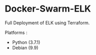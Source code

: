 # Docker-Swarm-ELK
Full Deployment of ELK using Terraform.

Platforms :

*	Python (3.7.1)
*	Debian (9.9)
